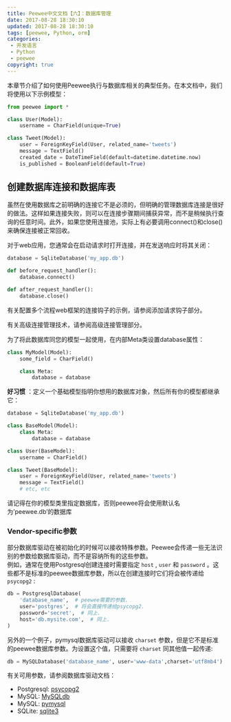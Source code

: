 ```yaml
---
title: Peewee中文文档【六】：数据库管理
date: 2017-08-28 18:30:10
updated: 2017-08-28 18:30:10
tags: [peewee, Python, orm]
categories: 
 - 开发语言
 - Python
 - peewee
copyright: true
---
```


本章节介绍了如何使用Peewee执行与数据库相关的典型任务。在本文档中，我们将使用以下示例模型：

```python
from peewee import *

class User(Model):
    username = CharField(unique=True)

class Tweet(Model):
    user = ForeignKeyField(User, related_name='tweets')
    message = TextField()
    created_date = DateTimeField(default=datetime.datetime.now)
    is_published = BooleanField(default=True)
```

## 创建数据库连接和数据库表

虽然在使用数据库之前明确的连接它不是必须的，但明确的管理数据库连接是很好的做法。这样如果连接失败，则可以在连接步骤期间捕获异常，而不是稍候执行查询的任意时间。此外，如果您使用连接池，实际上有必要调用connect()和close()来确保连接被正常回收。

对于web应用，您通常会在启动请求时打开连接，并在发送响应时将其关闭：

```python
database = SqliteDatabase('my_app.db')

def before_request_handler():
    database.connect()

def after_request_handler():
    database.close()
```


有关配置多个流程web框架的连接钩子的示例，请参阅添加请求钩子部分。

有关高级连接管理技术，请参阅高级连接管理部分。
  

为了将此数据库同您的模型一起使用，在内部Meta类设置database属性：

```python
class MyModel(Model):
    some_field = CharField()

    class Meta:
        database = database
```

**好习惯** ：定义一个基础模型指明你想用的数据库对象，然后所有你的模型都继承它：

```python
database = SqliteDatabase('my_app.db')

class BaseModel(Model):
    class Meta:
        database = database

class User(BaseModel):
    username = CharField()

class Tweet(BaseModel):
    user = ForeignKeyField(User, related_name='tweets')
    message = TextField()
    # etc, etc
```

 
请记得在你的模型类里指定数据库，否则peewee将会使用默认名为’peewee.db’的数据库


### Vendor-specific参数

部分数据库驱动在被初始化的时候可以接收特殊参数。Peewee会传递一些无法识别的参数给数据库驱动，而不是容纳所有的这些参数。  
例如，通常在使用Postgresql创建连接时需要指定 ` host ` , ` user ` 和 ` password `
。这些都不是标准的peewee数据库参数，所以在创建连接时它们将会被传递给 ` psycopg2 ` :

```python
db = PostgresqlDatabase(
    'database_name',  # peewee需要的参数.
    user='postgres',  # 将会直接传递给psycopg2.
    password='secret',  # 同上.
    host='db.mysite.com',  # 同上.
)
```

另外的一个例子，pymysql数据库驱动可以接收 ` charset ` 参数，但是它不是标准的peewee数据库参数。为设置这个值，只需要将 ` charset ` 同其他值一起传递:

```python
db = MySQLDatabase('database_name', user='www-data',charset='utf8mb4')
```

有关可用参数，请参阅数据库驱动文档：

* Postgresql: [ psycopg2 ](http://initd.org/psycopg/docs/module.html#psycopg2.connect)
* MySQL: [ MySQLdb ](http://mysql-python.sourceforge.net/MySQLdb.html#some-mysql-examples)
* MySQL: [ pymysql ](https://github.com/PyMySQL/PyMySQL/blob/f08f01fe8a59e8acfb5f5add4a8fe874bec2a196/pymysql/connections.py#L494-L513)
* SQLite: [ sqlite3 ](https://docs.python.org/2/library/sqlite3.html#sqlite3.connect)
